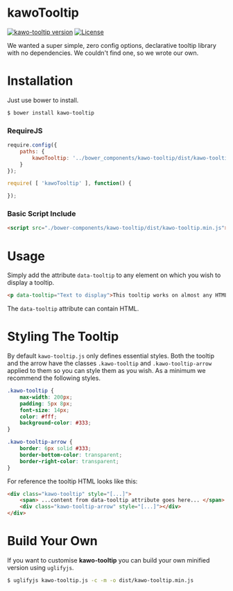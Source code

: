 kawoTooltip
===========
[![kawo-tooltip version](https://img.shields.io/badge/kawo--tooltip-v1.0.4-brightgreen.svg)](https://github.com/mailmangroup/kawo-tooltip/) [![License](http://img.shields.io/badge/License-MIT-blue.svg)](http://opensource.org/licenses/MIT)

We wanted a super simple, zero config options, declarative tooltip library with no dependencies. We couldn't find one, so we wrote our own.


# Installation

Just use bower to install.
```bash
$ bower install kawo-tooltip
```

### RequireJS
```javascript
require.config({
	paths: {
		kawoTooltip: '../bower_components/kawo-tooltip/dist/kawo-tooltip.min'
	}
});

require( [ 'kawoTooltip' ], function() {

});
```

### Basic Script Include
```html
<script src="./bower-components/kawo-tooltip/dist/kawo-tooltip.min.js"></script>
```


# Usage

Simply add the attribute `data-tooltip` to any element on which you wish to display a tooltip.
```html
<p data-tooltip="Text to display">This tooltip works on almost any HTML element.</p>
```
The `data-tooltip` attribute can contain HTML.


# Styling The Tooltip

By default `kawo-tooltip.js` only defines essential styles. Both the tooltip and the arrow have the classes `.kawo-tooltip` and `.kawo-tooltip-arrow` applied to them so you can style them as you wish. As a minimum we recommend the following styles.

```css
.kawo-tooltip {
	max-width: 200px;
	padding: 5px 8px;
	font-size: 14px;
	color: #fff;
	background-color: #333;
}

.kawo-tooltip-arrow {
	border: 6px solid #333;
	border-bottom-color: transparent;
	border-right-color: transparent;
}
```

For reference the tooltip HTML looks like this:
```html
<div class="kawo-tooltip" style="[...]">
	<span> ...content from data-tooltip attribute goes here... </span>
	<div class="kawo-tooltip-arrow" style="[...]"></div>
</div>
```


# Build Your Own

If you want to customise **kawo-tooltip** you can build your own minified version using `uglifyjs`.
```bash
$ uglifyjs kawo-tooltip.js -c -m -o dist/kawo-tooltip.min.js
```